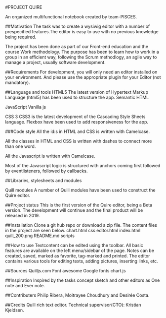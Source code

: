 #PROJECT QUIRE

An organized multifunctional notebook created by team-PISCES.

##Motivation
The task was to create a wysiwig editor with a number of prespecified features.The editor is easy to use with no previous knowledge being required.

The project has been done as part of our Front-end education and the course Work methodology. The purpose has been to learn how to work in a group in an efficient way, following the Scrum methodlogy, an agile way to manage a project, usually software development.

##Requirements
For development, you will only need an editor installed on your environment. And please use the appropriate plugin for your Editor (not mandatory).

##Language and tools
HTML5
The latest version of Hypertext Markup Language (html5) has been used to structure the app.
Semantic HTML

JavaScript
Vanilla js

CSS 3
CSS3 is the latest development of the Cascading Style Sheets language.
Flexbox have been used to add responsiveness for the app.

###Code style
All the id:s in HTML and CSS is written with Camelcase.

All the classes in HTML and CSS is written with dashes to connect more than one word.

All the Javascript is written with Camelcase.

Most of the Javascript logic is structured with anchors coming first followed by eventlisteners, followed by callbacks.


##Libraries, stylesheets and modules

<script src="//cdn.quilljs.com/1.3.6/quill.min.js"></script>

<link href="//cdn.quilljs.com/1.3.6/quill.snow.css" rel="stylesheet">

<link href="//cdn.quilljs.com/1.3.6/quill.bubble.css" rel="stylesheet">

<script src="https://cdnjs.cloudflare.com/ajax/libs/Chart.js/2.4.0/Chart.min.js"></script>

<link href="https://fonts.googleapis.com" rel="stylesheet">

<link rel="stylesheet" href="https://use.fontawesome.com">

Quill modules
A number of Quill modules have been used to construct the Quire editor.

##Project status
This is the first version of the Quire editor, being a Beta version. The development will continue and the final product will be released in 2019.

##Installation
Clone a git hub repo or download a zip file. The content files in the project are seen below.
chart.html
css
editor.html
index.html
quill_200.png
README.md
scripts

##How to use
Textcontent can be edited using the toolbar.
All basic features are available on the left menu/sidebar of the page.
Notes can be created, saved, marked as favorite, tag-marked and printed.
The editor contains various tools for editing texts, adding pictures, inserting links, etc.

##Sources
Quilljs.com
Font awesome
Google fonts
chart.js

##Inspiration
Inspired by the tasks concept sketch and other editors as One note and Ever note.

##Contributers
Philip Ribera, Moitrayee Choudhury and Desirée Costa.

##Credits
Quill rich text editor.
Technical supervisor(CTO): Kristian Kjeldsen.


